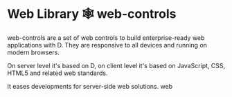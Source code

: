 # Web Library 🕸 web-controls

web-controls are a set of web controls to build enterprise-ready web applications with D. They are responsive to all devices and running on modern browsers. 

On server level it's based on D, on client level it's based on JavaScript, CSS, HTML5 and related web standards. 

It eases developments for server-side web solutions.
web
